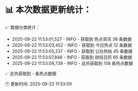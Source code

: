 📊 本次数据更新统计：
==========================

📈 数据分类统计：
- 2025-09-22 11:53:01,527 - INFO - 获取到 热点资讯 36 条数据
- 2025-09-22 11:53:03,452 - INFO - 获取到 今日热点 12 条数据
- 2025-09-22 11:53:05,237 - INFO - 获取到 公社热帖 45 条数据
- 2025-09-22 11:53:07,846 - INFO - 获取到 财经日历 65 条数据
- 2025-09-22 11:53:09,739 - INFO - 总共获取到 158 条热点数据

✅ 总共获取到 - 条热点数据

🕐 更新时间: 2025-09-22 11:53:09
